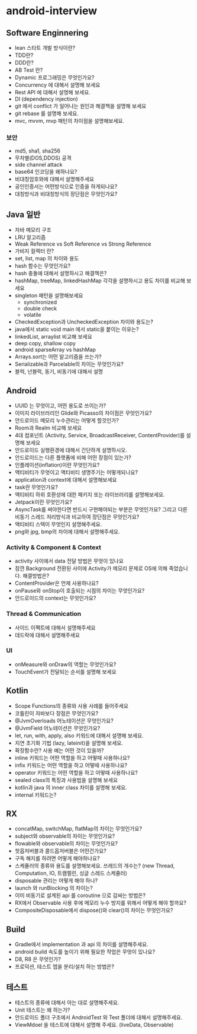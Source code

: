 # android-interview

## Software Enginnering
- lean 스타트 개발 방식이란?
- TDD란?
- DDD란?
- AB Test 란?
- Dynamic 프로그래밍은 무엇인가요?
- Concurrency 에 대해서 설명해 보세요
- Rest API 에 대해서 설명해 보세요.
- DI (dependency injection)
- git 에서 conflict 가 일어나는 원인과 해결책을 설명해 보세요
- git rebase 를 설명해 보세요.
- mvc, mvvm, mvp 패턴의 차이점을 설명해보세요.


### 보안
- md5, sha1, sha256
- 무차별(DOS,DDOS) 공격
- side channel attack
- base64 인코딩을 왜하나요?
- 비대칭암호와에 대해서 설명해주세요
- 공인인증서는 어떤방식으로 인증을 하게되나요?
- 대칭방식과 비대칭방식의 장단점은 무엇인가요?

## Java 일반
- 자바 메모리 구조
- LRU 알고리즘
- Weak Reference vs Soft Reference vs Strong Reference
- 가비지 컬렉터 란?
- set, list, map 의 차이와 용도
- hash 함수는 무엇인가요?
- hash 충돌에 대해서 설명하시고 해결책은?
- hashMap, treeMap, linkedHashMap 각각을 설명하시고 용도 차이를 비교해 보세요
- singleton 패턴을 설명해보세요
	- synchronized
	- double check
	- volatile
- CheckedException과 UncheckedException 차이와 용도는?
- java에서 static void main 에서 static을 붙이는 이유는?
- linkedList, arraylist 비교해 보세요
- deep copy, shallow copy 
- android sparseArray vs hashMap
- Arrays.sort는 어떤 알고리즘을 쓰는가?
- Serializable과 Parcelable의 차이는 무엇인가요?
- 블럭, 넌블럭, 동기, 비동기에 대해서 설명

## Android
- UUID 는 무엇이고, 어떤 용도로 쓰이는가?
- 이미지 라이브러리인 Glide와 Picasso의 차이점은 무엇인가요?
- 안드로이드 메모리 누수관리는 어떻게 할것인가?
- Room과 Realm 비교해 보세요
- 4대 컴포넌트 (Activity, Service, BroadcastReceiver, ContentProvider)를 설명해 보세요
- 안드로이드 실행환경에 대해서 간단하게 설명하시오.
- 안드로이드는 다른 플랫폼에 비해 어떤 장점이 있는가?
- 인플레이션(inflation)이란 무엇인가요?
- 액티비티가 무엇이고 액티비티 생명주기는 어떻게되나요?
- application과 context에 대해서 설명해보세요
- task란 무엇인가요?
- 액티비티 하위 호환성에 대한 패키지 또는 라이브러리를 설명해보세요.
- Jetpack이란 무엇인가요? 
- AsyncTask를 써야한다면 반드시 구현해야되는 부분은 무엇인가요? 그리고 다른 비동기 스레드 처리방식과 비교하여 장단점은 무엇인가요?
- 액티비티 스택이 무엇인지 설명해주세요.
- png와 jpg, bmp의 차이에 대해서 설명해주세요.

### Activity & Component & Context
- activity 사이에서 data 전달 방법은 무엇이 있나요
- 잠깐 Background 전환된 사이에 Activity가 메모리 문제로 OS에 의해 죽었습니다. 해결방법은?
- ContentProvider은 언제 사용하나요?
- onPause와 onStop이 호출되는 시점의 차이는 무엇인가요?
- 안드로이드의 context는 무엇인가요?

### Thread & Communication
- 사이드 이펙트에 대해서 설명해주세요
- 데드락에 대해서 설명해주세요

### UI
- onMeasure와 onDraw의 역할는 무엇인가요?
- TouchEvent가 전달되는 순서를 설명해 보세요

## Kotlin
- Scope Functions의 종류와 사용 사례를 들어주세요
- 코틀린이 자바보다 장점은 무엇인가요?
- @JvmOverloads 어노테이션은 무엇인가요?
- @JvmField 어노테이션은 무엇인가요?
- let, run, with, apply, also 키워드에 대해서 설명해 보세요.
- 지연 초기화 기법 (lazy, lateinit)을 설명해 보세요.
- 확장함수란? 사용 예는 어떤 것이 있을까?
- inline 키워드는 어떤 역할을 하고 어떻때 사용하나요?
- infix 키워드는 어떤 역할을 하고 어떻때 사용하나요?
- operator 키워드는 어떤 역할을 하고 어떻때 사용하나요?
- sealed class의 특징과 사용법을 설명해 보세요
- kotlin과 java 의 inner class 차이를 설명해 보세요.
- internal 키워드는?

## RX
- concatMap, switchMap, flatMap의 차이는 무엇인가요?
- subject와 observable의 차이는 무엇인가요?
- flowable와 observable의 차이는 무엇인가요?
- 핫옵저버블과 콜드옵저버블은 어떤건가요?
- 구독 해지를 하려면 어떻게 해야하나요?
- 스케쥴러의 종류와 용도를 설명해보세요. 쓰레드의 개수는? (new Thread, Computation, IO, 트램펄린, 싱글 스레드 스케쥴러)
- disposable 관리는 어떻게 해야 하나?
- launch 와 runBlocking 의 차이는?
- 이미 비동기로 설계된 api 를 coroutine 으로 감싸는 방법은?
- RX에서 Observable 사용 후에 메모리 누수 방지를 위해서 어떻게 해야 할까요?
- CompositeDisposable에서 dispose()와 clear()의 차이는 무엇인가요?

## Build
- Gradle에서 implementation 과 api 의 차이를 설명해주세요.
- android build 속도를 높이기 위해 필요한 작업은 무엇이 있나요?
- D8, R8 은 무엇인가?
- 프로덕션, 테스트 앱을 분리/설치 하는 방법은?

## 테스트
- 테스트의 종류에 대해서 아는 대로 설명해주세요.
- Unit 테스트는 왜 하는가?
- 안드로이드 폴더 구조에서 AndroidTest 와 Test 폴더에 대해서 설명해주세요.
- ViewMdoel 을 테스트에 대해서 설명해 주세요. (liveData, Observable)
